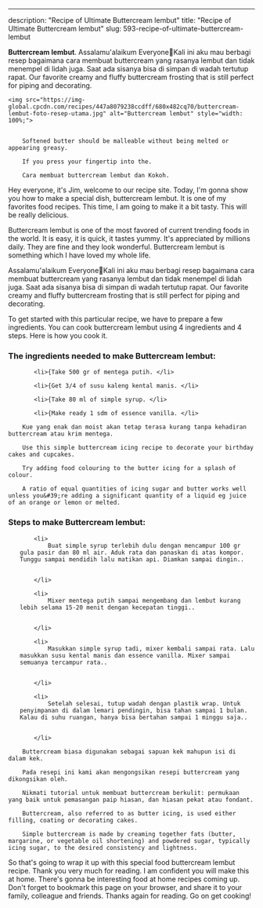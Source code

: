 ---
description: "Recipe of Ultimate Buttercream lembut"
title: "Recipe of Ultimate Buttercream lembut"
slug: 593-recipe-of-ultimate-buttercream-lembut

<p>
	<strong>Buttercream lembut</strong>. 
	Assalamu&#39;alaikum Everyone🤗Kali ini aku mau berbagi resep bagaimana cara membuat buttercream yang rasanya lembut dan tidak menempel di lidah juga. Saat ada sisanya bisa di simpan di wadah tertutup rapat. Our favorite creamy and fluffy buttercream frosting that is still perfect for piping and decorating.
</p>
<p>
	
	<img src="https://img-global.cpcdn.com/recipes/447a8079238ccdff/680x482cq70/buttercream-lembut-foto-resep-utama.jpg" alt="Buttercream lembut" style="width: 100%;">
	
	
		Softened butter should be malleable without being melted or appearing greasy.
	
		If you press your fingertip into the.
	
		Cara membuat buttercream lembut dan Kokoh.
	
</p>
<p>
	Hey everyone, it's Jim, welcome to our recipe site. Today, I'm gonna show you how to make a special dish, buttercream lembut. It is one of my favorites food recipes. This time, I am going to make it a bit tasty. This will be really delicious.
</p>
	
<p>
	Buttercream lembut is one of the most favored of current trending foods in the world. It is easy, it is quick, it tastes yummy. It's appreciated by millions daily. They are fine and they look wonderful. Buttercream lembut is something which I have loved my whole life.
</p>
<p>
	Assalamu&#39;alaikum Everyone🤗Kali ini aku mau berbagi resep bagaimana cara membuat buttercream yang rasanya lembut dan tidak menempel di lidah juga. Saat ada sisanya bisa di simpan di wadah tertutup rapat. Our favorite creamy and fluffy buttercream frosting that is still perfect for piping and decorating.
</p>

<p>
To get started with this particular recipe, we have to prepare a few ingredients. You can cook buttercream lembut using 4 ingredients and 4 steps. Here is how you cook it.
</p>

<h3>The ingredients needed to make Buttercream lembut:</h3>

<ol>
	
		<li>{Take 500 gr of mentega putih. </li>
	
		<li>{Get 3/4 of susu kaleng kental manis. </li>
	
		<li>{Take 80 ml of simple syrup. </li>
	
		<li>{Make ready 1 sdm of essence vanilla. </li>
	
</ol>
<p>
	
		Kue yang enak dan moist akan tetap terasa kurang tanpa kehadiran buttercream atau krim mentega.
	
		Use this simple buttercream icing recipe to decorate your birthday cakes and cupcakes.
	
		Try adding food colouring to the butter icing for a splash of colour.
	
		A ratio of equal quantities of icing sugar and butter works well unless you&#39;re adding a significant quantity of a liquid eg juice of an orange or lemon or melted.
	
</p>

<h3>Steps to make Buttercream lembut:</h3>

<ol>
	
		<li>
			Buat simple syrup terlebih dulu dengan mencampur 100 gr gula pasir dan 80 ml air. Aduk rata dan panaskan di atas kompor. Tunggu sampai mendidih lalu matikan api. Diamkan sampai dingin..
			
			
		</li>
	
		<li>
			Mixer mentega putih sampai mengembang dan lembut kurang lebih selama 15-20 menit dengan kecepatan tinggi..
			
			
		</li>
	
		<li>
			Masukkan simple syrup tadi, mixer kembali sampai rata. Lalu masukkan susu kental manis dan essence vanilla. Mixer sampai semuanya tercampur rata..
			
			
		</li>
	
		<li>
			Setelah selesai, tutup wadah dengan plastik wrap. Untuk penyimpanan di dalam lemari pendingin, bisa tahan sampai 1 bulan. Kalau di suhu ruangan, hanya bisa bertahan sampai 1 minggu saja..
			
			
		</li>
	
</ol>

<p>
	
		Buttercream biasa digunakan sebagai sapuan kek mahupun isi di dalam kek.
	
		Pada resepi ini kami akan mengongsikan resepi buttercream yang dikongsikan oleh.
	
		Nikmati tutorial untuk membuat buttercream berkulit: permukaan yang baik untuk pemasangan paip hiasan, dan hiasan pekat atau fondant.
	
		Buttercream, also referred to as butter icing, is used either filling, coating or decorating cakes.
	
		Simple buttercream is made by creaming together fats (butter, margarine, or vegetable oil shortening) and powdered sugar, typically icing sugar, to the desired consistency and lightness.
	
</p>

<p>
	So that's going to wrap it up with this special food buttercream lembut recipe. Thank you very much for reading. I am confident you will make this at home. There's gonna be interesting food at home recipes coming up. Don't forget to bookmark this page on your browser, and share it to your family, colleague and friends. Thanks again for reading. Go on get cooking!
</p>
